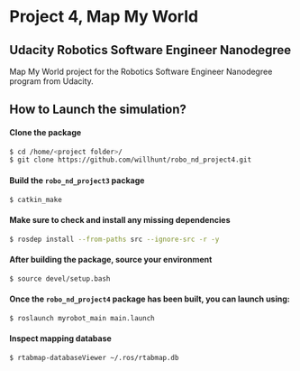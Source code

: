 # Project 4, Map My World
## Udacity Robotics Software Engineer Nanodegree
Map My World project for the Robotics Software Engineer Nanodegree program from Udacity.

## How to Launch the simulation?

#### Clone the package
```sh
$ cd /home/<project folder>/ 
$ git clone https://github.com/willhunt/robo_nd_project4.git
```

#### Build the `robo_nd_project3` package
```sh
$ catkin_make
```

#### Make sure to check and install any missing dependencies
```sh
$ rosdep install --from-paths src --ignore-src -r -y
```

#### After building the package, source your environment
```sh
$ source devel/setup.bash
```

#### Once the `robo_nd_project4` package has been built, you can launch using:
```sh
$ roslaunch myrobot_main main.launch
```
#### Inspect mapping database
```sh
$ rtabmap-databaseViewer ~/.ros/rtabmap.db
```